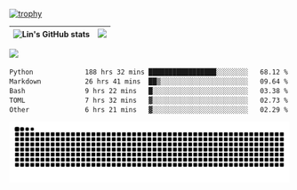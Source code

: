 [![trophy](https://github-profile-trophy.vercel.app/?username=ocss884&column=7)](https://github.com/ocss884)

| ![Lin's GitHub stats](https://github-readme-stats.vercel.app/api?username=ocss884&show_icons=true&hide_border=True&count_private=true) | ![](https://github-readme-streak-stats.herokuapp.com?user=ocss884&hide_border=true&date_format=M%20j%5B%2C%20Y%5D&ring=7EDDCF&fire=7EDDCF") |
| ------------------------------------------------------------ | ------------------------------------------------------------ |

![](https://komarev.com/ghpvc/?username=ocss884&color=brightgreen)

<!--START_SECTION:waka-->

```txt
Python             188 hrs 32 mins █████████████████░░░░░░░░   68.12 %
Markdown           26 hrs 41 mins  ██▒░░░░░░░░░░░░░░░░░░░░░░   09.64 %
Bash               9 hrs 22 mins   █░░░░░░░░░░░░░░░░░░░░░░░░   03.38 %
TOML               7 hrs 32 mins   ▓░░░░░░░░░░░░░░░░░░░░░░░░   02.73 %
Other              6 hrs 21 mins   ▓░░░░░░░░░░░░░░░░░░░░░░░░   02.29 %
```

<!--END_SECTION:waka-->

<p align="center">
   <img src="https://github.com/ocss884/ocss884/blob/output/github-snake.svg" alt="snake">
</p>
